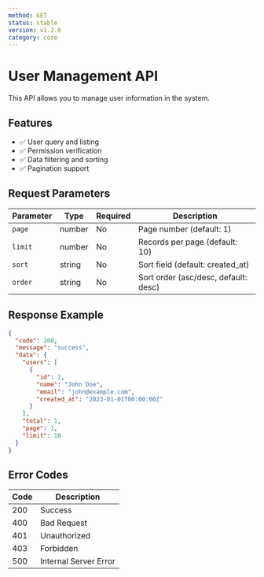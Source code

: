 ```yaml
---
method: GET
status: stable
version: v1.2.0
category: core
---
```


# User Management API

This API allows you to manage user information in the system.

## Features

- ✅ User query and listing
- ✅ Permission verification
- ✅ Data filtering and sorting
- ✅ Pagination support

## Request Parameters

| Parameter | Type | Required | Description |
|-----------|------|----------|-------------|
| `page` | number | No | Page number (default: 1) |
| `limit` | number | No | Records per page (default: 10) |
| `sort` | string | No | Sort field (default: created_at) |
| `order` | string | No | Sort order (asc/desc, default: desc) |

## Response Example

```json
{
  "code": 200,
  "message": "success",
  "data": {
    "users": [
      {
        "id": 1,
        "name": "John Doe",
        "email": "john@example.com",
        "created_at": "2023-01-01T00:00:00Z"
      }
    ],
    "total": 1,
    "page": 1,
    "limit": 10
  }
}
```

## Error Codes

| Code | Description |
|------|-------------|
| 200 | Success |
| 400 | Bad Request |
| 401 | Unauthorized |
| 403 | Forbidden |
| 500 | Internal Server Error | 